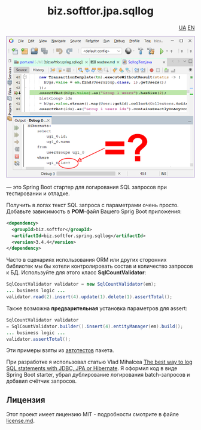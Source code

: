 <h1 align="center">biz.softfor.jpa.sqllog</h1>
<p align="right">
  <a href="readme.ua.md">UA</a>
  <a href="readme.md">EN</a>
</p>

![Demo](doc/images/readme.png)

— это Spring Boot стартер для логирования SQL запросов при тестировании и отладке.

Получить в логах текст SQL запроса с параметрами очень просто.
Добавьте зависимость в __POM__-файл Вашего Sprig Boot приложения:
```xml
<dependency>
  <groupId>biz.softfor</groupId>
  <artifactId>biz.softfor.spring.sqllog</artifactId>
  <version>3.4.4</version>
</dependency>
```

Часто в сценариях использования ORM или других сторонних библиотек мы бы хотели
контролировать состав и количество запросов к БД. Используйте для этого класс
__SqlCountValidator__:
```java
SqlCountValidator validator = new SqlCountValidator(em);
... business logic ...
validator.read(2).insert(4).update(1).delete(1).assertTotal();
```

Также возможна __предварительная__ установка параметров для assert:
```java
SqlCountValidator validator
= SqlCountValidator.builder().insert(4).entityManager(em).build();
... business logic ...
validator.assertTotal();
```

Эти примеры взяты из [автотестов](src/test/java/biz/softfor/spring/sqllog/) пакета.

При разработке я использовал статью Vlad Mihalcea
[The best way to log SQL statements with JDBC, JPA or Hibernate](https://vladmihalcea.com/the-best-way-to-log-jdbc-statements/).
Я оформил код в виде Spring Boot starter, убрал дублирование логирования
batch-запросов и добавил счётчик запросов.

## Лицензия

Этот проект имеет лицензию MIT - подробности смотрите в файле [license.md](license.md).
